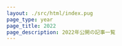 ```yaml
---
layout: ./src/html/index.pug
page_type: year
page_title: 2022
page_description: 2022年公開の記事一覧
---
```

